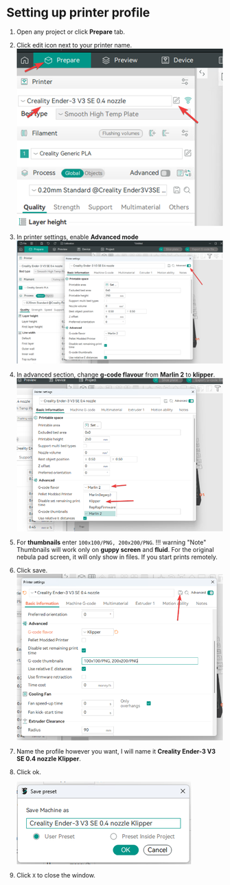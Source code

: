 # Setting up printer profile

1. Open any project or click **Prepare** tab.
2. Click edit icon next to your printer name.
    ![OrcaSlicerPrinterConfig.png](images/OrcaSlicerPrinterConfig.png)
3. In printer settings, enable **Advanced mode**
    ![OrcaSlicerPrinterConfigAdvanced.png](images/OrcaSlicerPrinterConfigAdvanced.png)
4. In advanced section, change **g-code flavour** from **Marlin 2** to **klipper**.
    ![OrcaSlicerPrinterConfigFlavour.png](images/OrcaSlicerPrinterConfigFlavour.png)
5. For **thumbnails** enter `100x100/PNG, 200x200/PNG`.
!!! warning "Note" 
    Thumbnails will work only on **guppy screen** and **fluid**. For the original nebula pad screen, it will only show in files. If you start prints remotely.
6. Click save.
    ![OrcaSlicerPrinterConfigSave.png](images/OrcaSlicerPrinterConfigSave.png)
7. Name the profile however you want, I will name it **Creality Ender-3 V3 SE 0.4 nozzle Klipper**.
8. Click ok.

    ![OrcaSlicerPrinterConfigSaveName.png](images/OrcaSlicerPrinterConfigSaveName.png)

9. Click `X` to close the window.